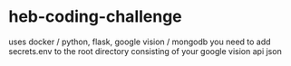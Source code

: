 # heb-coding-challenge

uses docker / python, flask, google vision / mongodb
you need to add secrets.env to the root directory consisting of your google vision api json
